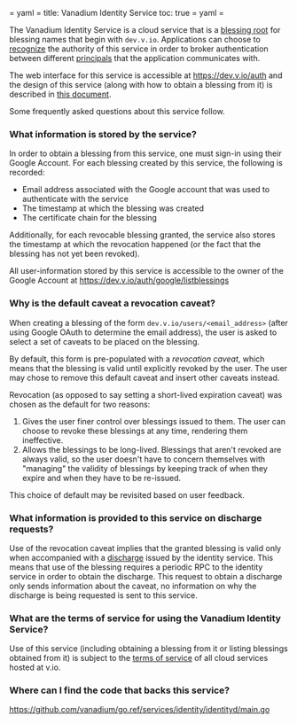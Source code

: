 = yaml =
title: Vanadium Identity Service
toc: true
= yaml =

The Vanadium Identity Service is a cloud service that is a [blessing root] for
blessing names that begin with `dev.v.io`. Applications can choose to
[recognize][blessing root] the authority of this service in order to broker
authentication between different [principals] that the application communicates
with.

The web interface for this service is accessible at https://dev.v.io/auth and
the design of this service (along with how to obtain a blessing from it) is
described in [this document][design-doc].

Some frequently asked questions about this service follow.

### What information is stored by the service?

In order to obtain a blessing from this service, one must sign-in using their
Google Account. For each blessing created by this service, the following is
recorded:

- Email address associated with the Google account that was used to
  authenticate with the service
- The timestamp at which the blessing was created
- The certificate chain for the blessing

Additionally, for each revocable blessing granted, the service also stores the
timestamp at which the revocation happened (or the fact that the blessing has
not yet been revoked).

All user-information stored by this service is accessible to the owner of the
Google Account at https://dev.v.io/auth/google/listblessings

### Why is the default caveat a revocation caveat?

When creating a blessing of the form `dev.v.io/users/<email_address>` (after
using Google OAuth to determine the email address), the user is asked to select
a set of caveats to be placed on the blessing.

By default, this form is pre-populated with a _revocation caveat_, which means
that the blessing is valid until explicitly revoked by the user. The user may
chose to remove this default caveat and insert other caveats instead.

Revocation (as opposed to say setting a short-lived expiration caveat) was chosen
as the default for two reasons:

1. Gives the user finer control over blessings issued to them.
   The user can choose to revoke these blessings at any time, rendering them
   ineffective.
2. Allows the blessings to be long-lived. Blessings that aren't revoked are
   always valid, so the user doesn't have to concern themselves with "managing"
   the validity of blessings by keeping track of when they expire and when they
   have to be re-issued.

This choice of default may be revisited based on user feedback.

### What information is provided to this service on discharge requests?

Use of the revocation caveat implies that the granted blessing is valid only
when accompanied with a [discharge] issued by the identity service. This means
that use of the blessing requires a periodic RPC to the identity service in
order to obtain the discharge. This request to obtain a discharge only
sends information about the caveat, no information on why the discharge is
being requested is sent to this service.

### What are the terms of service for using the Vanadium Identity Service?

Use of this service (including obtaining a blessing from it or listing
blessings obtained from it) is subject to the [terms of service] of all cloud
services hosted at v.io.

### Where can I find the code that backs this service?

https://github.com/vanadium/go.ref/services/identity/identityd/main.go

[blessing root]: ../glossary.html#blessing-root
[Vanadium Security Model]: ../concepts/security.html
[principals]: ../glossary.html#principal
[design-doc]: ../designdocs/identity-service.html
[terms of service]: ../tos.html
[discharge]: ../glossary.html#discharge
